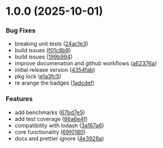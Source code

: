 # 1.0.0 (2025-10-01)


### Bug Fixes

* breaking unit tests ([24ac1e3](https://github.com/dev-ahmadbilal/highdash/commit/24ac1e33fe6ab465dbce00734277159b68fab6a5))
* build issues ([f01c8b8](https://github.com/dev-ahmadbilal/highdash/commit/f01c8b8a5b0ad3454b52b45c63b9516600869853))
* build issues ([199b994](https://github.com/dev-ahmadbilal/highdash/commit/199b994809a1b32e3d25ad2ebd8a7e0bec2c682f))
* improve documenation and github workflows ([a62376a](https://github.com/dev-ahmadbilal/highdash/commit/a62376a26e0aefc98fe169741dc43d8913e490f6))
* initial release version ([4354fab](https://github.com/dev-ahmadbilal/highdash/commit/4354fabae799d47bd71f0da1e231ed445355c731))
* pkg lock ([e1a3fc5](https://github.com/dev-ahmadbilal/highdash/commit/e1a3fc5c1ded2c94a45ef2d4f9de4ec67bf63e3c))
* re arange the badges ([1adcdef](https://github.com/dev-ahmadbilal/highdash/commit/1adcdefe972a640c7a055792c91f3e85e47a3d0b))


### Features

* add benchmarks ([67bd7e5](https://github.com/dev-ahmadbilal/highdash/commit/67bd7e56fd7cd7451cd554db4b6571edfe844584))
* add test coverage ([86a6e4f](https://github.com/dev-ahmadbilal/highdash/commit/86a6e4f1e076f27c3a720bf923e43a49ec3ff009))
* compatibility with lodash ([3a167a6](https://github.com/dev-ahmadbilal/highdash/commit/3a167a6213acf67b135b6ca7d409d2f1efbd589b))
* core functionality ([69f0180](https://github.com/dev-ahmadbilal/highdash/commit/69f0180f425a1db484f07b2a92da926cafe1caa0))
* docs and prettier ignore ([4e3928a](https://github.com/dev-ahmadbilal/highdash/commit/4e3928a00671ca1a8eba30224bb1d09a910b2d5a))
